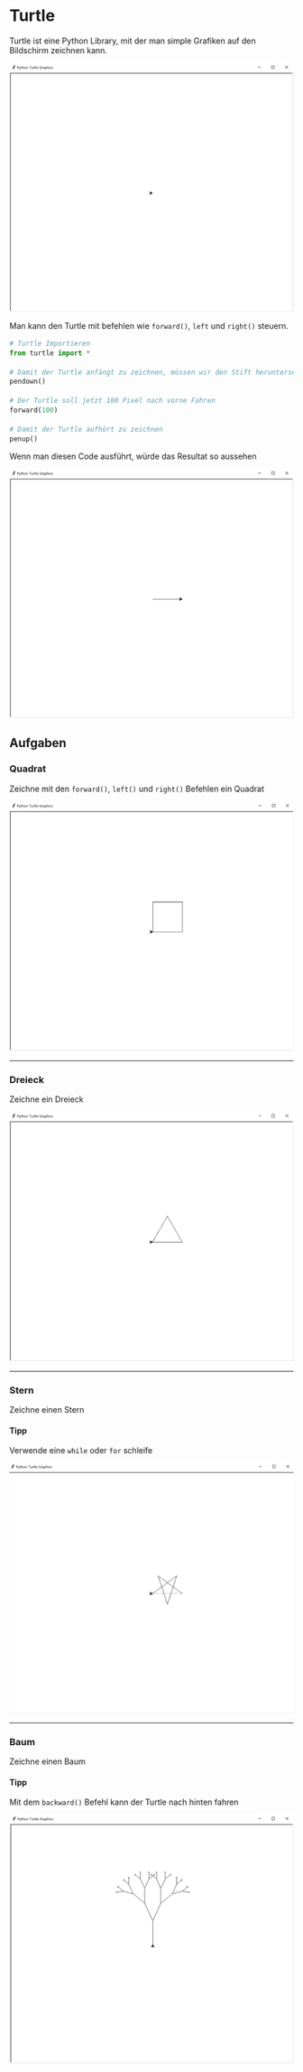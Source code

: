# Turtle

Turtle ist eine Python Library, mit der man simple Grafiken auf den Bildschirm zeichnen kann.

![Turtle](assets/turtle.png)

Man kann den Turtle mit befehlen wie `forward()`, `left` und `right()` steuern.

```python
# Turtle Importieren
from turtle import *

# Damit der Turtle anfängt zu zeichnen, müssen wir den Stift heruntersetzen
pendown()

# Der Turtle soll jetzt 100 Pixel nach vorne Fahren
forward(100)

# Damit der Turtle aufhört zu zeichnen
penup()
```

Wenn man diesen Code ausführt, würde das Resultat so aussehen

![Turtle](assets/forward.png)

## Aufgaben

### Quadrat

Zeichne mit den `forward()`, `left()` und `right()` Befehlen ein Quadrat

![Square](assets/square.png)

***

### Dreieck

Zeichne ein Dreieck

![Triangle](assets/triangle.png)

***

### Stern

Zeichne einen Stern

#### Tipp

Verwende eine `while` oder `for` schleife

![Star](assets/star.png)

***

### Baum

Zeichne einen Baum

#### Tipp

Mit dem `backward()` Befehl kann der Turtle nach hinten fahren

![Tree](assets/tree.png)